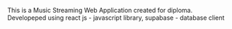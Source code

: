 This is a Music Streaming Web Application created for diploma.
Developeped using react js - javascript library, supabase - database client
